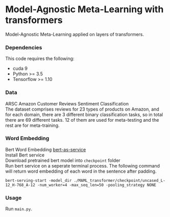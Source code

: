 # Model-Agnostic Meta-Learning with transformers

Model-Agnostic Meta-Learning applied on layers of transformers.

### Dependencies
This code requires the following:
* cuda 9
* Python >= 3.5
* Tensorflow >= 1.10

### Data
ARSC Amazon Customer Reviews Sentiment Classification<br>
The dataset comprises reviews for 23 types of products on Amazon, and for each domain, there are 3 different binary classification tasks, so in total there are 69 different tasks. 12 of them are used for meta-testing and the rest are for meta-training.

### Word Embedding
Bert Word Embedding [bert-as-service](https://github.com/hanxiao/bert-as-service)<br>
Install Bert service<br>
Download pretrained bert model into `checkpoint` folder<br>
Run bert service on a seperate terminal process. The following command will return word embedding of each word in the sentence after padding.
```
bert-serving-start -model_dir ./MAML_transformer/checkpoint/uncased_L-12_H-768_A-12 -num_worker=4 -max_seq_len=50 -pooling_strategy NONE
```

### Usage
Run `main.py`.

